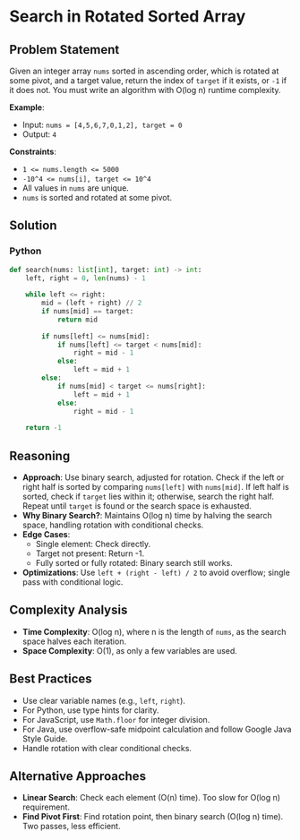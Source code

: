 # Search in Rotated Sorted Array

## Problem Statement
Given an integer array `nums` sorted in ascending order, which is rotated at some pivot, and a target value, return the index of `target` if it exists, or `-1` if it does not. You must write an algorithm with O(log n) runtime complexity.

**Example**:
- Input: `nums = [4,5,6,7,0,1,2], target = 0`
- Output: `4`

**Constraints**:
- `1 <= nums.length <= 5000`
- `-10^4 <= nums[i], target <= 10^4`
- All values in `nums` are unique.
- `nums` is sorted and rotated at some pivot.

## Solution

### Python
```python
def search(nums: list[int], target: int) -> int:
    left, right = 0, len(nums) - 1
    
    while left <= right:
        mid = (left + right) // 2
        if nums[mid] == target:
            return mid
        
        if nums[left] <= nums[mid]:
            if nums[left] <= target < nums[mid]:
                right = mid - 1
            else:
                left = mid + 1
        else:
            if nums[mid] < target <= nums[right]:
                left = mid + 1
            else:
                right = mid - 1
    
    return -1
```

## Reasoning
- **Approach**: Use binary search, adjusted for rotation. Check if the left or right half is sorted by comparing `nums[left]` with `nums[mid]`. If left half is sorted, check if `target` lies within it; otherwise, search the right half. Repeat until `target` is found or the search space is exhausted.
- **Why Binary Search?**: Maintains O(log n) time by halving the search space, handling rotation with conditional checks.
- **Edge Cases**:
  - Single element: Check directly.
  - Target not present: Return -1.
  - Fully sorted or fully rotated: Binary search still works.
- **Optimizations**: Use `left + (right - left) / 2` to avoid overflow; single pass with conditional logic.

## Complexity Analysis
- **Time Complexity**: O(log n), where n is the length of `nums`, as the search space halves each iteration.
- **Space Complexity**: O(1), as only a few variables are used.

## Best Practices
- Use clear variable names (e.g., `left`, `right`).
- For Python, use type hints for clarity.
- For JavaScript, use `Math.floor` for integer division.
- For Java, use overflow-safe midpoint calculation and follow Google Java Style Guide.
- Handle rotation with clear conditional checks.

## Alternative Approaches
- **Linear Search**: Check each element (O(n) time). Too slow for O(log n) requirement.
- **Find Pivot First**: Find rotation point, then binary search (O(log n) time). Two passes, less efficient.